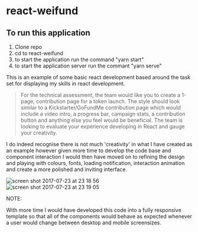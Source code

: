 # react-weifund

## To run this application
  1) Clone repo
  2) cd to react-weifund
  3) to start the application run the command "yarn start"
  4) to start the application server run the commant "yarn serve"
  

This is an example of some basic react development based around the task set for displaying my skills in react development.

> For the technical assessment, the team would like you to create a 1-page, contribution page for a token launch. The style should look similar to a Kickstarter/GoFundMe contribution page which would include a video intro, a progress bar, campaign stats, a contribution button and anything else you feel would be beneficial.  The team is looking to evaluate your experience developing in React and gauge your creativity.


I do indeed recognise there is not much 'creativity' in what I have created as an example however given more time to develop the code base and component interaction I would then have moved on to refining the design and playing with colours, fonts, loading notification, interaction animation and create a more polished and inviting interface.


![screen shot 2017-07-23 at 23 18 56](https://user-images.githubusercontent.com/2720624/28502165-5e50e920-6ffd-11e7-9a50-65c433c7cc9d.png)
![screen shot 2017-07-23 at 23 19 05](https://user-images.githubusercontent.com/2720624/28502166-5e51ac34-6ffd-11e7-9cd2-5289fe9d7886.png)

NOTE:

With more time I would have developed this code into a fully responsive template so that all of the components would behave as expected whenever a user would change between desktop and mobile screensizes.
